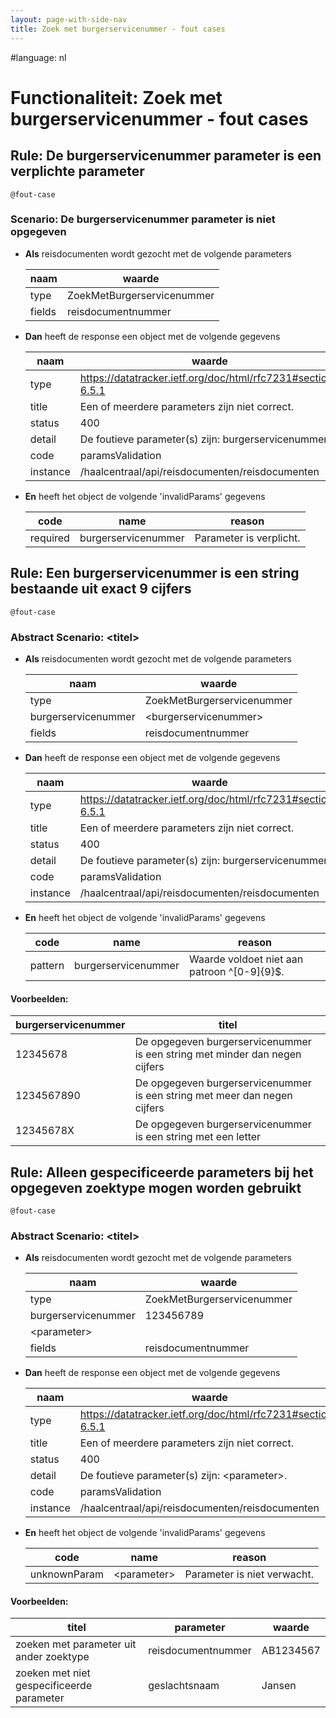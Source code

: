 ```yaml
---
layout: page-with-side-nav
title: Zoek met burgerservicenummer - fout cases
---
```

#language: nl  


# Functionaliteit: Zoek met burgerservicenummer - fout cases


## Rule: De burgerservicenummer parameter is een verplichte parameter


`@fout-case`
### Scenario: De burgerservicenummer parameter is niet opgegeven

* __Als__ reisdocumenten wordt gezocht met de volgende parameters

  | naam   | waarde                     |
  |--------|----------------------------|
  | type   | ZoekMetBurgerservicenummer |
  | fields | reisdocumentnummer         |
* __Dan__ heeft de response een object met de volgende gegevens

  | naam     | waarde                                                      |
  |----------|-------------------------------------------------------------|
  | type     | https://datatracker.ietf.org/doc/html/rfc7231#section-6.5.1 |
  | title    | Een of meerdere parameters zijn niet correct.               |
  | status   | 400                                                         |
  | detail   | De foutieve parameter(s) zijn: burgerservicenummer.         |
  | code     | paramsValidation                                            |
  | instance | /haalcentraal/api/reisdocumenten/reisdocumenten             |
* __En__ heeft het object de volgende 'invalidParams' gegevens

  | code     | name                | reason                  |
  |----------|---------------------|-------------------------|
  | required | burgerservicenummer | Parameter is verplicht. |


## Rule: Een burgerservicenummer is een string bestaande uit exact 9 cijfers


`@fout-case`
### Abstract Scenario: \<titel\>

* __Als__ reisdocumenten wordt gezocht met de volgende parameters

  | naam                | waarde                     |
  |---------------------|----------------------------|
  | type                | ZoekMetBurgerservicenummer |
  | burgerservicenummer | \<burgerservicenummer\>      |
  | fields              | reisdocumentnummer         |
* __Dan__ heeft de response een object met de volgende gegevens

  | naam     | waarde                                                      |
  |----------|-------------------------------------------------------------|
  | type     | https://datatracker.ietf.org/doc/html/rfc7231#section-6.5.1 |
  | title    | Een of meerdere parameters zijn niet correct.               |
  | status   | 400                                                         |
  | detail   | De foutieve parameter(s) zijn: burgerservicenummer.         |
  | code     | paramsValidation                                            |
  | instance | /haalcentraal/api/reisdocumenten/reisdocumenten             |
* __En__ heeft het object de volgende 'invalidParams' gegevens

  | code    | name                | reason                                      |
  |---------|---------------------|---------------------------------------------|
  | pattern | burgerservicenummer | Waarde voldoet niet aan patroon ^[0-9]{9}$. |

#### Voorbeelden:


  | burgerservicenummer | titel                                                                       |
  |---------------------|-----------------------------------------------------------------------------|
  | 12345678            | De opgegeven burgerservicenummer is een string met minder dan negen cijfers |
  | 1234567890          | De opgegeven burgerservicenummer is een string met meer dan negen cijfers   |
  | 12345678X           | De opgegeven burgerservicenummer is een string met een letter               |

## Rule: Alleen gespecificeerde parameters bij het opgegeven zoektype mogen worden gebruikt


`@fout-case`
### Abstract Scenario: \<titel\>

* __Als__ reisdocumenten wordt gezocht met de volgende parameters

  | naam                | waarde                     |
  |---------------------|----------------------------|
  | type                | ZoekMetBurgerservicenummer |
  | burgerservicenummer | 123456789                  |
  | \<parameter\>         | <waarde>                   |
  | fields              | reisdocumentnummer         |
* __Dan__ heeft de response een object met de volgende gegevens

  | naam     | waarde                                                      |
  |----------|-------------------------------------------------------------|
  | type     | https://datatracker.ietf.org/doc/html/rfc7231#section-6.5.1 |
  | title    | Een of meerdere parameters zijn niet correct.               |
  | status   | 400                                                         |
  | detail   | De foutieve parameter(s) zijn: \<parameter\>.                 |
  | code     | paramsValidation                                            |
  | instance | /haalcentraal/api/reisdocumenten/reisdocumenten             |
* __En__ heeft het object de volgende 'invalidParams' gegevens

  | code         | name        | reason                      |
  |--------------|-------------|-----------------------------|
  | unknownParam | \<parameter\> | Parameter is niet verwacht. |

#### Voorbeelden:


  | titel                                     | parameter          | waarde    |
  |-------------------------------------------|--------------------|-----------|
  | zoeken met parameter uit ander zoektype   | reisdocumentnummer | AB1234567 |
  | zoeken met niet gespecificeerde parameter | geslachtsnaam      | Jansen    |

